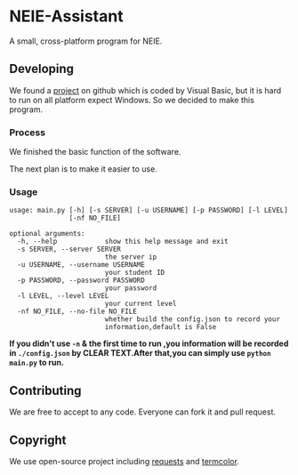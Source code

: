 # NEIE-Assistant
A small, cross-platform program for NEIE.

## Developing
We found a [project](https://github.com/ranulldd/NEIE-Assistant) on github which is coded by Visual Basic, but it is hard to run on all platform expect Windows. So we decided to make this program.

### Process
We finished the basic function of the software.

The next plan is to make it easier to use.


### Usage
```
usage: main.py [-h] [-s SERVER] [-u USERNAME] [-p PASSWORD] [-l LEVEL]
               [-nf NO_FILE]

optional arguments:
  -h, --help            show this help message and exit
  -s SERVER, --server SERVER
                        the server ip
  -u USERNAME, --username USERNAME
                        your student ID
  -p PASSWORD, --password PASSWORD
                        your password
  -l LEVEL, --level LEVEL
                        your current level
  -nf NO_FILE, --no-file NO_FILE
                        whether build the config.json to record your
                        information,default is False
```
**If you didn't use `-n` & the first time to run ,you information will be recorded in `./config.json` by CLEAR TEXT.After that,you can simply use `python main.py` to run.**


## Contributing
We are free to accept to any code. Everyone can fork it and pull request.

## Copyright
We use open-source project including [requests](https://github.com/kennethreitz/requests) and [termcolor](https://pypi.python.org/pypi/termcolor).
